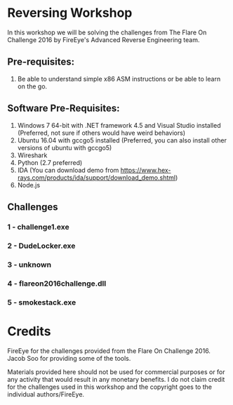 # Reversing Workshop

In this workshop we will be solving the challenges from The Flare On Challenge 2016 by FireEye's Advanced Reverse Engineering team.

## Pre-requisites:
1. Be able to understand simple x86 ASM instructions or be able to learn on the go.

## Software Pre-Requisites:
1. Windows 7 64-bit with .NET framework 4.5 and Visual Studio installed (Preferred, not sure if others would have weird behaviors)
2. Ubuntu 16.04 with gccgo5 installed (Preferred, you can also install other versions of ubuntu with gccgo5)
3. Wireshark
4. Python (2.7 preferred)
5. IDA (You can download demo from https://www.hex-rays.com/products/ida/support/download_demo.shtml)
6. Node.js

## Challenges

### 1 - challenge1.exe
### 2 - DudeLocker.exe
### 3 - unknown
### 4 - flareon2016challenge.dll
### 5 - smokestack.exe

# Credits
FireEye for the challenges provided from the Flare On Challenge 2016.
Jacob Soo for providing some of the tools.

Materials provided here should not be used for commercial purposes or for any activity that would result in any monetary benefits. I do not claim credit for the challenges used in this workshop and the copyright goes to the individual authors/FireEye. 
